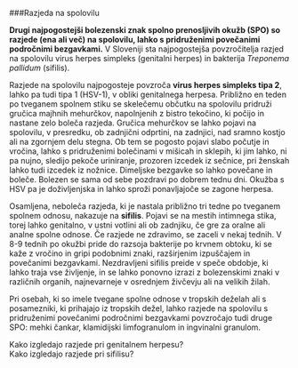 ###Razjeda na spolovilu**Drugi najpogostejši bolezenski znak spolno prenosljivih okužb (SPO) so razjede (ena ali več) na spolovilu, lahko s pridruženimi povečanimi področnimi bezgavkami.** V Sloveniji sta najpogostejša povzročitelja razjed na spolovilu virus herpes simpleks (genitalni herpes) in bakterija *Treponema pallidum* (sifilis).Razjede na spolovilu najpogosteje povzroča **virus herpes simpleks tipa 2**, lahko pa tudi tipa 1 (HSV-1), v obliki genitalnega herpesa. Približno en teden po tveganem spolnem stiku se skelečemu občutku na spolovilu pridruži gručica majhnih mehurčkov, napolnjenih z bistro tekočino, ki počijo in nastane zelo boleča razjeda. Gručica mehurčkov se lahko pojavi na spolovilu, v presredku, ob zadnjični odprtini, na zadnjici, nad sramno kostjo ali na zgornjem delu stegna. Ob tem se pogosto pojavi slabo počutje in vročina, lahko s pridruženimi bolečinami v mišicah in sklepih, ki jim lahko, ni pa nujno, sledijo pekoče uriniranje, prozoren izcedek iz sečnice, pri ženskah lahko tudi izcedek iz nožnice. Dimeljske bezgavke so lahko povečane in boleče. Bolezen se sama od sebe pozdravi po dobrem tednu dni. Okužba s HSV pa je doživljenjska in lahko sproži ponavljajoče se zagone herpesa.Osamljena, neboleča razjeda, ki je nastala približno tri tedne po tveganem spolnem odnosu, nakazuje na **sifilis**. Pojavi se na mestih intimnega stika, torej lahko genitalno, v ustni votlini ali ob zadnjiku, če gre za oralne ali analne spolne odnose. Če razjede ne zdravimo, se zaceli v nekaj tednih. V 8-9 tednih po okužbi pride do razsoja bakterije po krvnem obtoku, ki se kaže z vročino in gripi podobnimi znaki, razširjenim izpuščajem in povečanimi bezgavkami. Nezdravljeni sifilis preide v speče obdobje, ki lahko traja vse življenje, in se lahko ponovno izrazi z bolezenskimi znaki v različnih organih, najnevarneje v osrednjem živčevju ali na velikih žilah.Pri osebah, ki so imele tvegane spolne odnose v tropskih deželah ali s posamezniki, ki prihajajo iz tropskih dežel, lahko razjede na spolovilu s pridruženimi povečanimi področnimi bezgavkami povzročajo tudi druge SPO: mehki čankar, klamidijski limfogranulom in ingvinalni granulom.<lightbox-img img="'./media/herpes-razjeda.jpg'" text="'Primer razjede pri genitalnem herpesu'">Kako izgledajo razjede pri genitalnem herpesu?</lightbox-img>  <lightbox-img img="'./media/sifilis-razjeda.jpg'" text="'Primer razjede pri sifilisu.'">Kako izgledajo razjede pri sifilisu?</lightbox-img>  